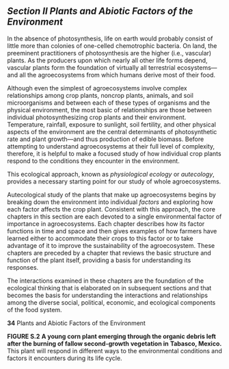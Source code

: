 ## _Section II_ _Plants and Abiotic Factors of the Environment_

In the absence of photosynthesis, life on earth would probably consist of little more than colonies of one-celled chemotrophic bacteria. On land, the preeminent practitioners of photosynthesis are the higher (i.e., vascular) plants. As the producers upon which nearly all other life forms depend, vascular plants form the foundation of virtually all terrestrial ecosystems—and all the agroecosystems from which humans derive most of their food.

Although even the simplest of agroecosystems involve complex relationships among crop plants, noncrop plants, animals, and soil microorganisms and between each of these types of organisms and the physical environment, the most basic of relationships are those between individual photosynthesizing crop plants and their environment. Temperature, rainfall, exposure to sunlight, soil fertility, and other physical aspects of the environment are the central determinants of photosynthetic rate and plant growth—and thus production of edible biomass. Before attempting to understand agroecosystems at their full level of complexity, therefore, it is helpful to make a focused study of how individual crop plants respond to the conditions they encounter in the environment.

This ecological approach, known as _physiological ecology_ or _autecology_, provides a necessary starting point for our study of whole agroecosystems.

Autecological study of the plants that make up agroecosystems begins by breaking down the environment into individual _factors_ and exploring how each factor affects the crop plant. Consistent with this approach, the core chapters in this section are each devoted to a single environmental factor of importance in agroecosystems. Each chapter describes how its factor functions in time and space and then gives examples of how farmers have learned either to accommodate their crops to this factor or to take advantage of it to improve the sustainability of the agroecosystem. These chapters are preceded by a chapter that reviews the basic structure and function of the plant itself, providing a basis for understanding its responses.

The interactions examined in these chapters are the foundation of the ecological thinking that is elaborated on in subsequent sections and that becomes the basis for understanding the interactions and relationships among the diverse social, political, economic, and ecological components of the food system.

**34** Plants and Abiotic Factors of the Environment

**FIGURE S.2** **A young corn plant emerging through the organic debris left after the burning of fallow second-growth vegetation in** **Tabasco, Mexico.** This plant will respond in different ways to the environmental conditions and factors it encounters during its life cycle.
